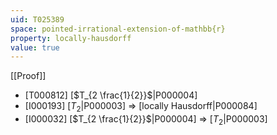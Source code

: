 ```yaml
---
uid: T025389
space: pointed-irrational-extension-of-mathbb{r}
property: locally-hausdorff
value: true
---
```

[[Proof]]

* [T000812] [$T_{2 \frac{1}{2}}$|P000004]
* [I000193] [$T_2$|P000003] => [locally Hausdorff|P000084]
* [I000032] [$T_{2 \frac{1}{2}}$|P000004] => [$T_2$|P000003]

